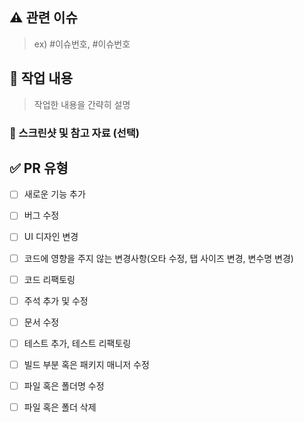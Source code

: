 ## ⚠️ 관련 이슈
> ex) #이슈번호, #이슈번호

## 🚧 작업 내용
> 작업한 내용을 간략히 설명

### 📸 스크린샷 및 참고 자료 (선택)


## ✅ PR 유형 
- [ ] 새로운 기능 추가
- [ ] 버그 수정
- [ ] UI 디자인 변경
- [ ] 코드에 영향을 주지 않는 변경사항(오타 수정, 탭 사이즈 변경, 변수명 변경)
- [ ] 코드 리팩토링
- [ ] 주석 추가 및 수정
- [ ] 문서 수정
- [ ] 테스트 추가, 테스트 리팩토링
- [ ] 빌드 부분 혹은 패키지 매니저 수정
- [ ] 파일 혹은 폴더명 수정
- [ ] 파일 혹은 폴더 삭제

